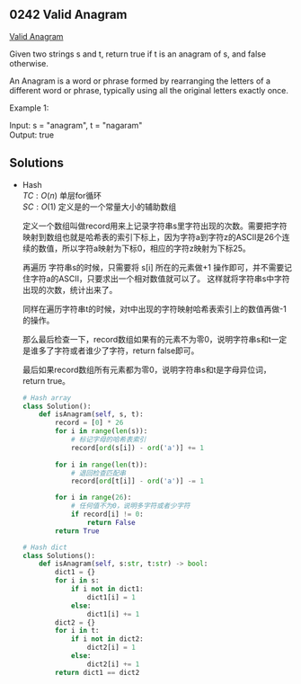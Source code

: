 ## 0242 Valid Anagram  
[Valid Anagram](https://leetcode.cn/problems/valid-anagram/)  

Given two strings s and t, return true if t is an anagram of s, and false otherwise.

An Anagram is a word or phrase formed by rearranging the letters of a different word or phrase, typically using all the original letters exactly once.

Example 1:

Input: s = "anagram", t = "nagaram"  
Output: true  

## Solutions  
- Hash  
$TC: O(n)$  单层for循环  
$SC: O(1)$  定义是的一个常量大小的辅助数组

    定义一个数组叫做record用来上记录字符串s里字符出现的次数。需要把字符映射到数组也就是哈希表的索引下标上，因为字符a到字符z的ASCII是26个连续的数值，所以字符a映射为下标0，相应的字符z映射为下标25。

    再遍历 字符串s的时候，只需要将 s[i] 所在的元素做+1 操作即可，并不需要记住字符a的ASCII，只要求出一个相对数值就可以了。 这样就将字符串s中字符出现的次数，统计出来了。

    同样在遍历字符串t的时候，对t中出现的字符映射哈希表索引上的数值再做-1的操作。

    那么最后检查一下，record数组如果有的元素不为零0，说明字符串s和t一定是谁多了字符或者谁少了字符，return false即可。

    最后如果record数组所有元素都为零0，说明字符串s和t是字母异位词，return true。

    ```python
    # Hash array
    class Solution():
        def isAnagram(self, s, t):
            record = [0] * 26
            for i in range(len(s)):
                # 标记字母的哈希表索引
                record[ord(s[i]) - ord('a')] += 1
            
            for i in range(len(t)):
                # 退回检查匹配串
                record[ord[t[i]] - ord('a')] -= 1

            for i in range(26):
                # 任何值不为0，说明多字符或者少字符
                if record[i] != 0:
                    return False
            return True

    ```

    ```python
    # Hash dict
    class Solutions():
        def isAnagram(self, s:str, t:str) -> bool:
            dict1 = {}
            for i in s:
                if i not in dict1:
                    dict1[i] = 1
                else:
                    dict1[i] += 1
            dict2 = {}
            for i in t:
                if i not in dict2:
                    dict2[i] = 1
                else:
                    dict2[i] += 1
            return dict1 == dict2
    ```
